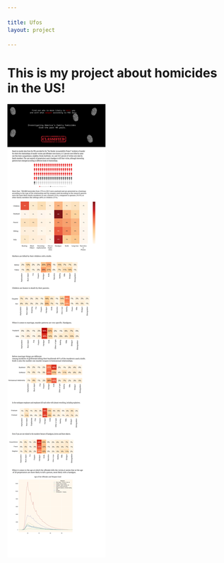 ```yaml
---

title: Ufos
layout: project

---
```


# This is my project about homicides in the US!

![](FBI_new.jpg)
